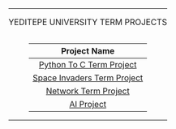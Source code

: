 <table width="100%" align="center">
<tr style="display:flex; justify-content:space-around; paddind:0;">
<td colspan="2" style="padding:0; margin:0; text-align:center;">
	<p align="center">YEDITEPE UNIVERSITY TERM PROJECTS</p>
</td></tr>

<tr style="display:flex; justify-content:space-around; paddind:0;">
<td style="padding:0; margin:0;">

<div align="center">

| Project Name                                          |
| :-:                                                   |
| [Python To C Term Project][python_to_c_tree]          |
| [Space Invaders Term Project][space_invaders_tree]    |
| [Network Term Project][network_tree]                  |
| [AI Project][ai_tree]                                 |

</div>

</td></tr>

[python_to_c_tree]: https://github.com/enes2424/Yeditepe-University-Term-Projects/tree/PythonToCTermProject
[space_invaders_tree]: https://github.com/enes2424/Yeditepe-University-Term-Projects/tree/SpaceInvadersTermProject
[network_tree]: https://github.com/enes2424/Yeditepe-University-Term-Projects/tree/NetworkTermProject
[ai_tree]: https://github.com/enes2424/Yeditepe-University-Term-Projects/tree/AITermProject

</table>
